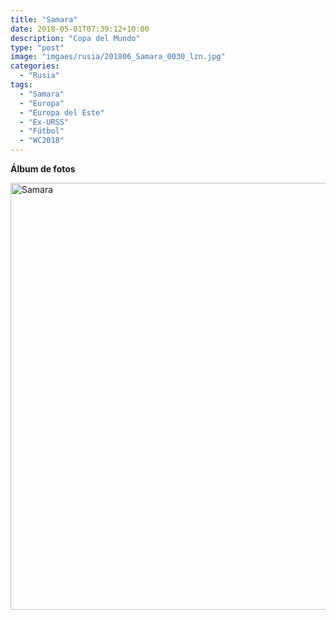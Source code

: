 ```yaml
---
title: "Samara"
date: 2018-05-01T07:39:12+10:00
description: "Copa del Mundo"
type: "post"
image: "imgaes/rusia/201806_Samara_0030_lzn.jpg"
categories: 
  - "Rusia"
tags:
  - "Samara"
  - "Europa"
  - "Europa del Este"
  - "Ex-URSS"
  - "Fútbol"
  - "WC2018"
---
```


**Álbum de fotos**

<a data-flickr-embed="true" data-header="true" data-footer="true"  href="https://www.flickr.com/photos/161428820@N02/albums/72157688370711233" title="Samara"><img src="https://farm8.staticflickr.com/7891/45692200995_88589e8252_o.jpg" width="1024" height="683" alt="Samara"></a><script async src="//embedr.flickr.com/assets/client-code.js" charset="utf-8"></script>